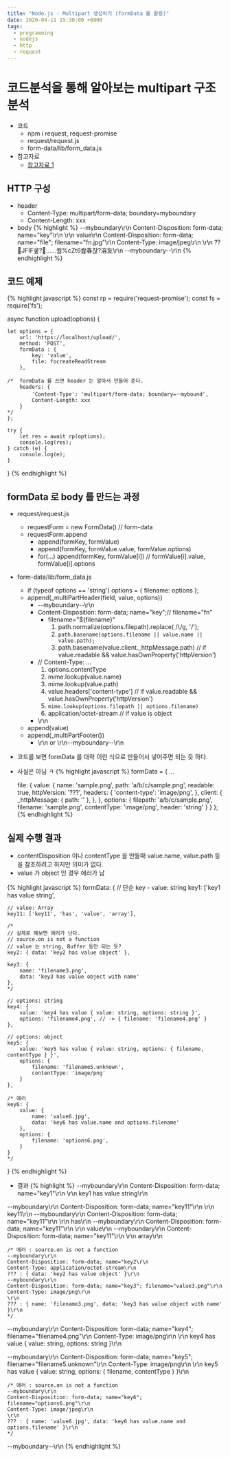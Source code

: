 ```yaml
---
title: "Node.js - Multipart 생성하기 (formData 를 활용)"
date: 2020-04-11 15:30:00 +0900
tags:
  - programming
  - nodejs
  - http
  - request
---
```


코드분석을 통해 알아보는 multipart 구조 분석
===
* 코드
	* npm i request, request-promise
	* request/request.js
	* form-data/lib/form_data.js
* 참고자료
	* [참고자료 1](https://gist.github.com/tanaikech/40c9284e91d209356395b43022ffc5cc)


HTTP 구성
---
* header
	* Content-Type: multipart/form-data; boundary=myboundary
	* Content-Length: xxx
* body
{% highlight %}
--myboundary\r\n
Content-Disposition: form-data; name="key"\r\n
\r\n
value\r\n
Content-Disposition: form-data; name="file"; filename="fn.jpg"\r\n
Content-Type: image/jpeg\r\n
\r\n
?? JFIF쿺?......쒐%cZt6쐂春찭?溶友\r\n
--myboundary--\r\n
{% endhighlight %}

코드 예제
---
{% highlight javascript %}
const rp = require('request-promise');
const fs = require('fs');

async function upload(options) {

	let options = {
		url: 'https://localhost/upload/',
		method: 'POST',
		formData : {
			key: 'value',
			file: focreateReadStream
		},

	/*	formData 를 쓰면 header 는 알아서 만들어 준다.
		headers: {
			'Content-Type': 'multipart/form-data; boundary=ㅡmybound',
			Content-Length: xxx
		}
	*/
	};

	try {
		let res = await rp(options);
		console.log(res);
	} catch (e) {
		console.log(e);
	}
}
{% endhighlight %}

formData 로 body 를 만드는 과정
---

* request/request.js
	* requestForm = new FormData() // form-data
	* requestForm.append
		* append(formKey, formValue)
		* append(formKey, formValue.value, formValue.options)
		* for(...) append(formKey, formValue[i]) // formValue[i].value, formValue[i].options

* form-data/lib/form_data.js
	* if (typeof options == 'string') options = { filename: options };
	* append(_multiPartHeader(field, value, options))
		* --myboundary--\r\n
		* Content-Disposition: form-data; name="key";// filename="fn"
			* filename="${filename}"
				1. path.normalize(options.filepath).replace( /\\/g, '/');
				2. ```path.basename(options.filename || value.name || value.path);```
				3. path.basename(value.client._httpMessage.path) // if value.readable && value.hasOwnProperty('httpVersion')
		* // Content-Type: ...
			1. options.contentType
			2. mime.lookup(value.name)
			3. mime.lookup(value.path)
			4. value.headers['content-type'] // if value.readable && value.hasOwnProperty('httpVersion')
			5. ```mime.lookup(options.filepath || options.filename)```
			6. application/octet-stream // if value is object
		* \r\n
	* append(value)
	* append(_multiPartFooter())
		* \r\n or \r\n--myboundary--\r\n

* 코드를 보면 formData 를 대략 이런 식으로 만들어서 넣어주면 되는 듯 하다.
* 사실은 아님 ㅋ
{% highlight javascript %}
formData = {
	...

	file: {
		value: {
			name: 'sample.png',
			path: 'a/b/c/sample.png',
			readable: true,
			httpVersion: '???',
			headers: { 'content-type': 'image/png', },
			client: {
				_httpMessage: {
					path: ''
				},
			},
		},
		options: {
			filepath: 'a/b/c/sample.png',
			filename: 'sample.png',
			contentType: 'image/png',
			header: 'string'
		}
	}
};
{% endhighlight %}


실제 수행 결과
---
* contentDisposition 이나 contentType 을 만들때 value.name, value.path 등을 참조하려고 하지만 의미가 없다.
* value 가 object 인 경우 에러가 남

{% highlight javascript %}
formData: {
	// 단순 key - value: string
	key1: ['key1 has value string',

	// value: Array
	key11: ['key11', 'has', 'value', 'array'],

	/*
	// 실제로 해보면 에러가 난다.
	// source.on is not a function
	// value 는 string, Buffer 등만 되는 듯?
	key2: { data: 'key2 has value object' },

	key3: {
		name: 'filename3.png',
		data: 'key3 has value object with name'
	},
	*/

	// options: string
	key4: {
		value: 'key4 has value { value: string, options: string }',
		options: 'filename4.png', // -> { filename: 'filename4.png' }
	},

	// options: object
	key5: {
		value: 'key5 has value { value: string, options: { filename, contentType } }',
		options: {
			filename: 'filename5.unknown',
			contentType: 'image/png'
		}
	},

	/* 에러
	key6: {
		value: {
			name: 'value6.jpg',
			data: 'key6 has value.name and options.filename'
		},
		options: {
			filename: 'options6.png',
		}
	}
	*/
}
{% endhighlight %}

* 결과
{% highlight %}
--myboundary\r\n
Content-Disposition: form-data; name="key1"\r\n
\r\n
key1 has value string\r\n

--myboundary\r\n
Content-Disposition: form-data; name="key11"\r\n
\r\n
key11\r\n
--myboundary\r\n
Content-Disposition: form-data; name="key11"\r\n
\r\n
has\r\n
--myboundary\r\n
Content-Disposition: form-data; name="key11"\r\n
\r\n
value\r\n
--myboundary\r\n
Content-Disposition: form-data; name="key11"\r\n
\r\n
array\r\n


	/* 에러 : source.on is not a function
	--myboundary\r\n
	Content-Disposition: form-data; name="key2\r\n
	Content-Type: application/octet-stream\r\n
	??? : { data: 'key2 has value object' }\r\n
	--myboundary\r\n
	Content-Disposition: form-data; name="key3"; filename="value3.png"\r\n
	Content-Type: image/png\r\n
	\r\n
	??? : { name: 'filename3.png', data: 'key3 has value object with name' }\r\n
	*/

--myboundary\r\n
Content-Disposition: form-data; name="key4"; filename="filename4.png"\r\n
Content-Type: image/png\r\n
\r\n
key4 has value { value: string, options: string }\r\n

--myboundary\r\n
Content-Disposition: form-data; name="key5"; filename="filename5.unknown"\r\n
Content-Type: image/png\r\n
\r\n
key5 has value { value: string, options: { filename, contentType } }\r\n

	/* 에러 : source.on is not a function
	--myboundary\r\n
	Content-Disposition: form-data; name="key6"; filename="options6.png"\r\n
	Content-Type: image/jpeg\r\n
	\r\n
	??? : { name: 'value6.jpg', data: 'key6 has value.name and options.filename' }\r\n
	*/

--myboundary--\r\n
{% endhighlight %}
